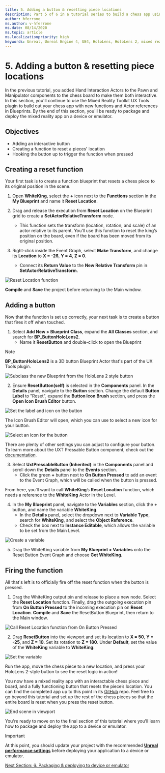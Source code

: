 ```yaml
---
title: 5. Adding a button & resetting piece locations
description: Part 5 of 6 in a tutorial series to build a chess app using Unreal Engine 4 and the Mixed Reality Toolkit UX Tools plugin
author: hferrone
ms.author: v-hferrone
ms.date: 08/14/2020
ms.topic: article
ms.localizationpriority: high
keywords: Unreal, Unreal Engine 4, UE4, HoloLens, HoloLens 2, mixed reality, tutorial, getting started, mrtk, uxt, UX Tools, documentation, mixed reality headset, windows mixed reality headset, virtual reality headset
---
```


# 5. Adding a button & resetting piece locations

In the previous tutorial, you added Hand Interaction Actors to the Pawn and Manipulator components to the chess board to make them both interactive. In this section, you'll continue to use the Mixed Reality Toolkit UX Tools plugin to build out your chess app with new functions and Actor references in Blueprints. By the end of this section, you'll be ready to package and deploy the mixed reality app on a device or emulator.

## Objectives

* Adding an interactive button
* Creating a function to reset a pieces' location
* Hooking the button up to trigger the function when pressed

## Creating a reset function

Your first task is to create a function blueprint that resets a chess piece to its original position in the scene. 

1.	Open **WhiteKing**, select the **+** icon next to the **Functions** section in the **My Blueprint** and name it **Reset Location**. 

2.	Drag and release the execution from **Reset Location** on the Blueprint grid to create a **SetActorRelativeTransform** node. 
    * This function sets the transform (location, rotation, and scale) of an actor relative to its parent. You’ll use this function to reset the king’s position on the board, even if the board has been moved from its original position. 
    
3. Right-click inside the Event Graph, select **Make Transform**, and change its **Location** to **X = -26**, **Y = 4**, **Z = 0**.
    * Connect its **Return Value** to the **New Relative Transform** pin in **SetActorRelativeTransform**. 

![Reset Location function](images/unreal-uxt/5-function.PNG)

**Compile** and **Save** the project before returning to the Main window. 


## Adding a button

Now that the function is set up correctly, your next task is to create a button that fires it off when touched. 


1.	Select **Add New > Blueprint Class**, expand the **All Classes** section, and search for **BP_ButtonHoloLens2**. 
    * Name it **ResetButton** and double-click to open the Blueprint

> [!NOTE]
> **BP_ButtonHoloLens2** is a 3D button Blueprint Actor that's part of the UX Tools plugin.

![Subclass the new Blueprint from the HoloLens 2 style button](images/unreal-uxt/5-subclass.PNG)

2. Ensure **ResetButton(self)** is selected in the **Components** panel. In the **Details** panel, navigate to the **Button** section. Change the default **Button Label** to "Reset", expand the **Button Icon Brush** section, and press the **Open Icon Brush Editor** button. 

![Set the label and icon on the button](images/unreal-uxt/5-buttonconfig.PNG)

The Icon Brush Editor will open, which you can use to select a new icon for your button. 

![Select an icon for the button](images/unreal-uxt/5-iconbrusheditor.PNG)

There are plenty of other settings you can adjust to configure your button. To learn more about the UXT Pressable Button component, check out the [documentation](https://microsoft.github.io/MixedReality-UXTools-Unreal/version/public/0.9.x/Docs/PressableButton.html).

3. Select **UxtPressableButton (Inherited)** in the **Components** panel and scroll down the **Details** panel to the **Events** section. 
    * Click the green **+** button next to **On Button Pressed** to add an event to the Event Graph, which will be called when the button is pressed. 
    
From here, you’ll want to call **WhiteKing**’s **Reset Location** function, which needs a reference to the **WhiteKing** Actor in the Level. 

4.	In the **My Blueprint** panel, navigate to the **Variables** section, click the **+** button, and name the variable **WhiteKing**. 
    * In the **Details** panel, select the dropdown next to **Variable Type**, search for **WhiteKing**, and select the **Object Reference**. 
    * Check the box next to **Instance Editable**, which allows the variable to be set from the Main Level. 

![Create a variable](images/unreal-uxt/5-var.PNG)

5.	Drag the WhiteKing variable from **My Blueprint > Variables** onto the Reset Button Event Graph and choose **Get WhiteKing**. 

## Firing the function

All that's left is to officially fire off the reset function when the button is pressed.

1.	Drag the WhiteKing output pin and release to place a new node. Select the **Reset Location** function. Finally, drag the outgoing execution pin from **On Button Pressed** to the incoming execution pin on **Reset Location**. **Compile** and **Save** the ResetButton Blueprint, then return to the Main window. 

![Call Reset Location function from On Button Pressed](images/unreal-uxt/5-callresetloc.PNG)

2.	Drag **ResetButton** into the viewport and set its location to **X = 50**, **Y = -25**, and **Z = 10**. Set its rotation to **Z = 180**. Under **Default**, set the value of the **WhiteKing** variable to **WhiteKing**.

![Set the variable](images/unreal-uxt/5-buttonlevel.PNG)

Run the app, move the chess piece to a new location, and press your HoloLens 2-style button to see the reset logic in action!

You now have a mixed reality app with an interactable chess piece and board, and a fully functioning button that resets the piece’s location. You can find the completed app up to this point in its [GitHub](https://github.com/microsoft/MixedReality-Unreal-Samples/tree/master/ChessApp) repo. Feel free to go beyond this tutorial and set up the rest of the chess pieces so that the entire board is reset when you press the reset button.

![End scene in viewport](images/unreal-uxt/5-endscene.PNG)

You're ready to move on to the final section of this tutorial where you'll learn how to package and deploy the app to a device or emulator.

> [!IMPORTANT]
> At this point, you should update your project with the recommended **[Unreal performance settings](../performance-recommendations-for-unreal.md)** before deploying your application to a device or emulator.

[Next Section: 6. Packaging & deploying to device or emulator](unreal-uxt-ch6.md)
